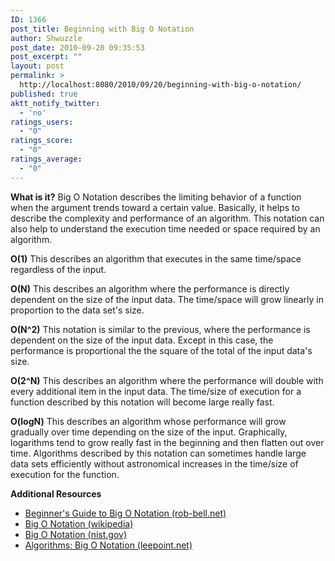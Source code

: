 ```yaml
---
ID: 1366
post_title: Beginning with Big O Notation
author: Shwuzzle
post_date: 2010-09-20 09:35:53
post_excerpt: ""
layout: post
permalink: >
  http://localhost:8080/2010/09/20/beginning-with-big-o-notation/
published: true
aktt_notify_twitter:
  - 'no'
ratings_users:
  - "0"
ratings_score:
  - "0"
ratings_average:
  - "0"
---
```

<strong>What is it?</strong>
Big O Notation describes the limiting behavior of a function when the argument trends toward a certain value. Basically, it helps to describe the complexity and performance of an algorithm. This notation can also help to understand the execution time needed or space required by an algorithm.

<strong>O(1)</strong>
This describes an algorithm that executes in the same time/space regardless of the input.

<strong>O(N)</strong>
This describes an algorithm where the performance is directly dependent on the size of the input data. The time/space will grow linearly in proportion to the data set's size.

<strong>O(N^2)</strong>
This notation is similar to the previous, where the performance is dependent on the size of the input data. Except in this case, the performance is proportional the the square of the total of the input data's size.

<strong>O(2^N)</strong>
This describes an algorithm where the performance will double with every additional item in the input data. The time/size of execution for a function described by this notation will become large really fast.

<strong>O(logN)</strong>
This describes an algorithm whose performance will grow gradually over time depending on the size of the input. Graphically, logarithms tend to grow really fast in the beginning and then flatten out over time. Algorithms described by this notation can sometimes handle large data sets efficiently without astronomical increases in the time/size of execution for the function.

<strong>Additional Resources</strong>
<ul>
	<li><a href="http://rob-bell.net/2009/06/a-beginners-guide-to-big-o-notation/">Beginner's Guide to Big O Notation (rob-bell.net)</a></li>
	<li><a href="http://en.wikipedia.org/wiki/Big_O_Notation">Big O Notation (wikipedia)</a></li>
	<li><a href="http://www.itl.nist.gov/div897/sqg/dads/HTML/bigOnotation.html">Big O Notation (nist.gov)</a></li>
	<li><a href="http://leepoint.net/notes-java/algorithms/big-oh/bigoh.html">Algorithms: Big O Notation (leepoint.net)</a></li>
</ul>